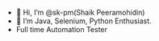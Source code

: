 - 👋 Hi, I’m @sk-pm(Shaik Peeramohidin)
- 👀 I’m Java, Selenium, Python Enthusiast.
- Full time Automation Tester
<!---
sk-pm/sk-pm is a ✨ special ✨ repository because its `README.md` (this file) appears on your GitHub profile.
You can click the Preview link to take a look at your changes.
--->
